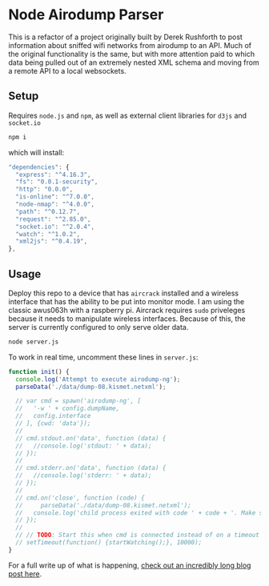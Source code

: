 # Node Airodump Parser

This is a refactor of a project originally built by Derek Rushforth to post information about sniffed wifi networks from airodump to an API. Much of the original functionality is the same, but with more attention paid to which data being pulled out of an extremely nested XML schema and moving from a remote API to a local websockets.

## Setup

Requires `node.js` and `npm`, as well as external client libraries for `d3js` and `socket.io`

```bash
npm i
```

which will install:
```js
"dependencies": {
  "express": "^4.16.3",
  "fs": "0.0.1-security",
  "http": "0.0.0",
  "is-online": "^7.0.0",
  "node-nmap": "^4.0.0",
  "path": "^0.12.7",
  "request": "^2.85.0",
  "socket.io": "^2.0.4",
  "watch": "^1.0.2",
  "xml2js": "^0.4.19",
},
```

## Usage

Deploy this repo to a device that has `aircrack` installed and a wireless interface that has the ability to be put into monitor mode. I am using the classic awus063h with a raspberry pi. Aircrack requires `sudo` priveleges because it needs to manipulate wireless interfaces. Because of this, the server is currently configured to only serve older data.

```sh
node server.js
```

To work in real time, uncomment these lines in `server.js`:
```js
function init() {
  console.log('Attempt to execute airodump-ng');
  parseData('./data/dump-08.kismet.netxml');

  // var cmd = spawn('airodump-ng', [
  //   '-w ' + config.dumpName,
  //   config.interface
  // ], {cwd: 'data'});
  //
  // cmd.stdout.on('data', function (data) {
  //   //console.log('stdout: ' + data);
  // });
  //
  // cmd.stderr.on('data', function (data) {
  //   //console.log('stderr: ' + data);
  // });
  //
  // cmd.on('close', function (code) {
  //     parseData('./data/dump-08.kismet.netxml');
  //   console.log('child process exited with code ' + code + '. Make sure your wifi device is set to monitor mode.');
  // });
  //
  // // TODO: Start this when cmd is connected instead of on a timeout
  // setTimeout(function() {startWatching();}, 10000);
}
```

For a full write up of what is happening, [check out an incredibly long blog post here](http://impracticalapplications.com/blog/nmapsocket.html).
